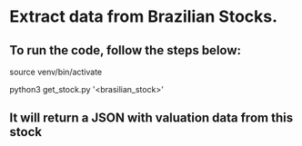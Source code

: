 # Extract data from Brazilian Stocks.

## To run the code, follow the steps below:
source venv/bin/activate

python3 get_stock.py '<brasilian_stock>'

## It will return a JSON with valuation data from this stock
